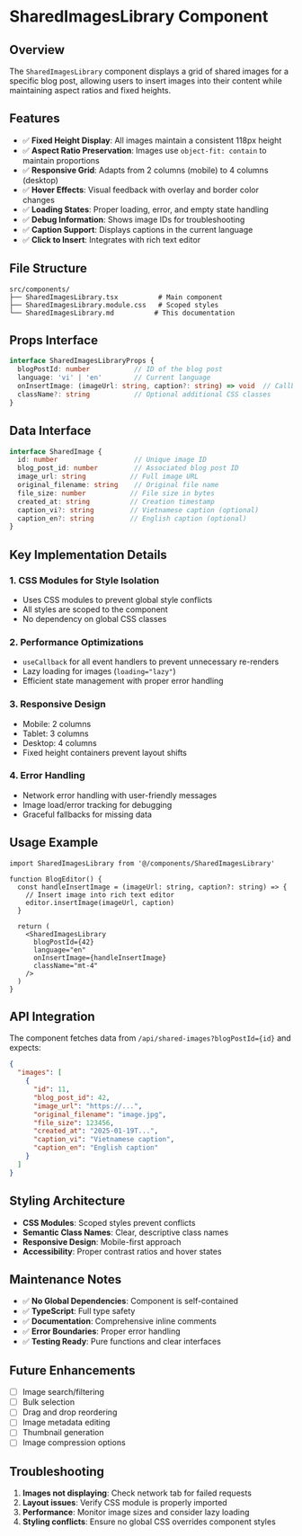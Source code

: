# SharedImagesLibrary Component

## Overview
The `SharedImagesLibrary` component displays a grid of shared images for a specific blog post, allowing users to insert images into their content while maintaining aspect ratios and fixed heights.

## Features
- ✅ **Fixed Height Display**: All images maintain a consistent 118px height
- ✅ **Aspect Ratio Preservation**: Images use `object-fit: contain` to maintain proportions
- ✅ **Responsive Grid**: Adapts from 2 columns (mobile) to 4 columns (desktop)
- ✅ **Hover Effects**: Visual feedback with overlay and border color changes
- ✅ **Loading States**: Proper loading, error, and empty state handling
- ✅ **Debug Information**: Shows image IDs for troubleshooting
- ✅ **Caption Support**: Displays captions in the current language
- ✅ **Click to Insert**: Integrates with rich text editor

## File Structure
```
src/components/
├── SharedImagesLibrary.tsx          # Main component
├── SharedImagesLibrary.module.css   # Scoped styles
└── SharedImagesLibrary.md          # This documentation
```

## Props Interface
```typescript
interface SharedImagesLibraryProps {
  blogPostId: number           // ID of the blog post
  language: 'vi' | 'en'        // Current language
  onInsertImage: (imageUrl: string, caption?: string) => void  // Callback for image insertion
  className?: string           // Optional additional CSS classes
}
```

## Data Interface
```typescript
interface SharedImage {
  id: number                   // Unique image ID
  blog_post_id: number         // Associated blog post ID
  image_url: string           // Full image URL
  original_filename: string    // Original file name
  file_size: number           // File size in bytes
  created_at: string          // Creation timestamp
  caption_vi?: string         // Vietnamese caption (optional)
  caption_en?: string         // English caption (optional)
}
```

## Key Implementation Details

### 1. **CSS Modules for Style Isolation**
- Uses CSS modules to prevent global style conflicts
- All styles are scoped to the component
- No dependency on global CSS classes

### 2. **Performance Optimizations**
- `useCallback` for all event handlers to prevent unnecessary re-renders
- Lazy loading for images (`loading="lazy"`)
- Efficient state management with proper error handling

### 3. **Responsive Design**
- Mobile: 2 columns
- Tablet: 3 columns  
- Desktop: 4 columns
- Fixed height containers prevent layout shifts

### 4. **Error Handling**
- Network error handling with user-friendly messages
- Image load/error tracking for debugging
- Graceful fallbacks for missing data

## Usage Example
```tsx
import SharedImagesLibrary from '@/components/SharedImagesLibrary'

function BlogEditor() {
  const handleInsertImage = (imageUrl: string, caption?: string) => {
    // Insert image into rich text editor
    editor.insertImage(imageUrl, caption)
  }

  return (
    <SharedImagesLibrary
      blogPostId={42}
      language="en"
      onInsertImage={handleInsertImage}
      className="mt-4"
    />
  )
}
```

## API Integration
The component fetches data from `/api/shared-images?blogPostId={id}` and expects:
```json
{
  "images": [
    {
      "id": 11,
      "blog_post_id": 42,
      "image_url": "https://...",
      "original_filename": "image.jpg",
      "file_size": 123456,
      "created_at": "2025-01-19T...",
      "caption_vi": "Vietnamese caption",
      "caption_en": "English caption"
    }
  ]
}
```

## Styling Architecture
- **CSS Modules**: Scoped styles prevent conflicts
- **Semantic Class Names**: Clear, descriptive class names
- **Responsive Design**: Mobile-first approach
- **Accessibility**: Proper contrast ratios and hover states

## Maintenance Notes
- ✅ **No Global Dependencies**: Component is self-contained
- ✅ **TypeScript**: Full type safety
- ✅ **Documentation**: Comprehensive inline comments
- ✅ **Error Boundaries**: Proper error handling
- ✅ **Testing Ready**: Pure functions and clear interfaces

## Future Enhancements
- [ ] Image search/filtering
- [ ] Bulk selection
- [ ] Drag and drop reordering
- [ ] Image metadata editing
- [ ] Thumbnail generation
- [ ] Image compression options

## Troubleshooting
1. **Images not displaying**: Check network tab for failed requests
2. **Layout issues**: Verify CSS module is properly imported
3. **Performance**: Monitor image sizes and consider lazy loading
4. **Styling conflicts**: Ensure no global CSS overrides component styles 